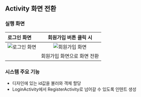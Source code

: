 ## Activity 화면 전환

### 실행 화면

| 로그인 화면 | 회원가입 버튼 클릭 시 |
|:--------|:--------:|
| ![로그인 화면](https://user-images.githubusercontent.com/54324782/151147807-6c809657-8527-438f-b9dd-ff2097cc810f.png) | ![회원가입 화면](https://user-images.githubusercontent.com/54324782/151147859-de2fbe1f-661f-4079-829f-860e82417aa3.png)
| | 회원가입 화면으로 화면 전환 | 


### 시스템 주요 기능
- 디자인에 있는 id값을 불러와 객체 할당
- LoginActivity에서 RegisterActivity로 넘어갈 수 있도록 인텐트 생성
